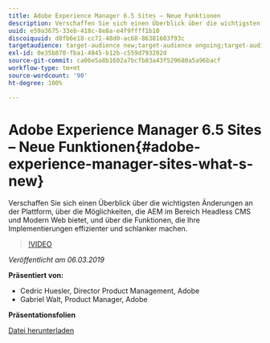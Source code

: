 ```yaml
---
title: Adobe Experience Manager 6.5 Sites – Neue Funktionen
description: Verschaffen Sie sich einen Überblick über die wichtigsten Änderungen an der Plattform, über die Möglichkeiten, die AEM im Bereich Headless CMS und Modern Web bietet, und über die Funktionen, die Ihre Implementierungen effizienter und schlanker machen.
uuid: e59a3675-33eb-418c-8e8a-e4f9ffff1b10
discoiquuid: d8fb6e18-cc71-48d0-ac68-86381603f93c
targetaudience: target-audience new;target-audience ongoing;target-audience upgrader
exl-id: 0e35b870-fba1-4845-b12b-c559d793202d
source-git-commit: ca06e5a8b1602a7bcfb83a43f529680a5a96bacf
workflow-type: tm+mt
source-wordcount: '90'
ht-degree: 100%

---
```


# Adobe Experience Manager 6.5 Sites – Neue Funktionen{#adobe-experience-manager-sites-what-s-new}

Verschaffen Sie sich einen Überblick über die wichtigsten Änderungen an der Plattform, über die Möglichkeiten, die AEM im Bereich Headless CMS und Modern Web bietet, und über die Funktionen, die Ihre Implementierungen effizienter und schlanker machen.

>[!VIDEO](https://video.tv.adobe.com/v/26368/?quality=9)

*Veröffentlicht am 06.03.2019*

**Präsentiert von:**

* Cedric Huesler, Director Product Management, Adobe
* Gabriel Walt, Product Manager, Adobe

**Präsentationsfolien**

[Datei herunterladen](assets/aem65-whatsnewgem-march6.pdf)
